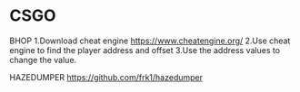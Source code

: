 # CSGO
BHOP
1.Download cheat engine https://www.cheatengine.org/
2.Use cheat engine to find the player address and offset 
3.Use the address values to change the value.


HAZEDUMPER
https://github.com/frk1/hazedumper
